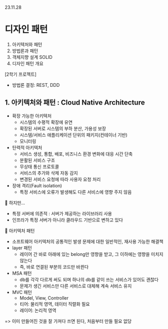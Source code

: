 23.11.28
# 디자인 패턴
1. 아키텍처와 패턴
2. 방법론과 패턴
3. 객체지향 설계 SOLID
4. 디자인 패턴 개요

[2학기 프로젝트]
- 방법론 결정: REST, DDD

## 1. 아키텍처와 패턴 : Cloud Native Architecture 
- 확장 가능한 아키텍처 
    - 시스템의 수평적 확장에 유연
    - 확장된 서버로 시스템의 부하 분산, 가용성 보장
    - 시스템/서비스 애플리케이션 단위의 패키지(컨테이너 기반)
    - 모니터링
- 탄력적 아키텍처
    - 서비스 생성, 통합, 배포, 비즈니스 환경 변화에 대응 시간 단축
    - 분활된 서비스 구조
    - 무상태 통신 프로토콜
    - 서비스의 추가와 삭제 자동 감지
    - 변경된 서비스 요청에 따라 사용자 요청 처리
- 장애 격리(Fault isolation)
    - 특정 서비스에 오류가 발생해도 다른 서비스에 영향 주지 않음

🤔 하지만...
- 특정 서버에 의존적 : 서버가 제공하는 라이브러리 사용 
- 인프라가 특정 서버가 아니라 클라우드 기반으로 변하고 있다 

🔧 아키텍처 패턴
- 소프트웨어 아키텍처의 공통적인 발생 문제에 대한 일반적인, 재사용 가능한 해결책
- layer 패턴
    - 레이어 간 바로 아래에 있는 belong만 영향을 받고, 그 이하에는 영향을 미치지 않는다
    - 즉, 바로 연결된 부분의 코드만 바뀐다 
- MSA 패턴 
    - db를 각각 다르게 써도 되며 하나의 db를 같이 쓰는 서비스가 있어도 괜찮다
    - 문제가 생긴 서비스만 다른 서비스로 대체해 계속 서비스 유지
- MVC 패턴
    - Model, View, Controller
    - 티어: 물리적 영역, 데이터 직렬화 필요
    - 레이어: 논리적 영역 
  
=> 이미 만들어진 것을 잘 가져다 쓰면 된다, 처음부터 만들 필요 없당
